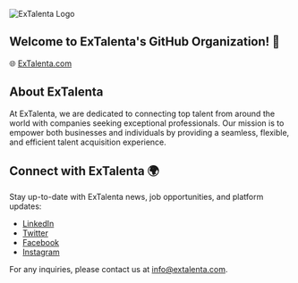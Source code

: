 ![ExTalenta Logo](https://user-images.githubusercontent.com/9976294/229732770-9ba5b37d-0850-4f55-a383-037a528829c7.png)

## Welcome to ExTalenta's GitHub Organization! 👋

🌐 [ExTalenta.com](https://www.extalenta.com/)

## About ExTalenta

At ExTalenta, we are dedicated to connecting top talent from around the world with companies seeking exceptional professionals. Our mission is to empower both businesses and individuals by providing a seamless, flexible, and efficient talent acquisition experience.

<!--
## Our Technology Stack 💻

Here at ExTalenta, we use cutting-edge technology to ensure our platform remains user-friendly, efficient, and secure. Our technology stack includes:

- Frontend: React, Vue.js, Angular
- Backend: Node.js, Django, Ruby on Rails
- Database: PostgreSQL, MongoDB, MySQL
- DevOps: Docker, Kubernetes, AWS, Azure
- Version Control: Git, GitHub

## Our Projects 🚀

We are currently working on several projects to enhance our platform's functionality and user experience. These projects include:

1. **AI-powered Talent Matching**: Leveraging machine learning to improve the accuracy and efficiency of our talent matching process.
2. **Remote Collaboration Tools**: Developing features to facilitate remote work and collaboration among team members.
3. **Global Talent Database Expansion**: Continuously expanding our talent database to cover more regions, industries, and skill sets.

## How to Contribute 🤝

We are always open to collaboration and welcome contributions from the open-source community. If you're interested in contributing to our projects, please feel free to:

1. Browse our repositories and look for `good first issues` or `help wanted` labels.
2. Fork the repository and create a new branch for your feature or bugfix.
3. Submit a pull request, and our team will review your changes.

Before contributing, please read our [Code of Conduct](./CODE_OF_CONDUCT.md) and [Contributing Guidelines](./CONTRIBUTING.md).
**Here are some ideas to get you started:**

🙋‍♀️ A short introduction - what is your organization all about?
🌈 Contribution guidelines - how can the community get involved?
👩‍💻 Useful resources - where can the community find your docs? Is there anything else the community should know?
🍿 Fun facts - what does your team eat for breakfast?
🧙 Remember, you can do mighty things with the power of [Markdown](https://docs.github.com/github/writing-on-github/getting-started-with-writing-and-formatting-on-github/basic-writing-and-formatting-syntax)
-->

## Connect with ExTalenta 🌍

Stay up-to-date with ExTalenta news, job opportunities, and platform updates:

- [LinkedIn](https://www.linkedin.com/company/extalenta/)
- [Twitter](https://twitter.com/extalenta)
- [Facebook](https://www.facebook.com/extalenta/)
- [Instagram](https://www.instagram.com/extalenta/)

For any inquiries, please contact us at [info@extalenta.com](mailto:info@extalenta.com).
